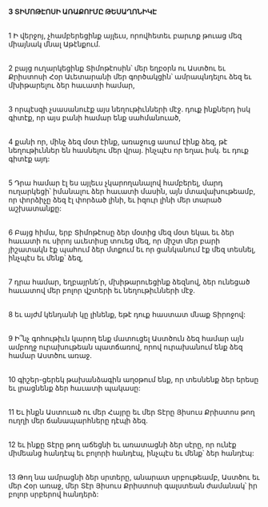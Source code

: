 **3 ՏԻՄՈԹԷՈՍԻ ԱՌԱՔՈՒՄԸ ԹԵՍԱՂՈՆԻԿԷ**

\
1 Ի վերջոյ, չհամբերեցինք այլեւս, որովհետեւ բարւոք թուաց մեզ միայնակ մնալ Աթէնքում.

\
2 բայց ուղարկեցինք Տիմոթէոսին՝ մեր եղբօրն ու Աստծու եւ Քրիստոսի Հօր Աւետարանի մեր գործակցին՝ ամրապնդելու ձեզ եւ մխիթարելու ձեր հաւատի համար,

\
3 որպէսզի չսասանուէք այս նեղութիւնների մէջ. դուք ինքներդ իսկ գիտէք, որ այս բանի համար ենք սահմանուած,

\
4 քանի որ, մինչ ձեզ մօտ էինք, առաջուց ասում էինք ձեզ, թէ նեղութիւններ են հասնելու մեր վրայ. ինչպէս որ եղաւ իսկ. եւ դուք գիտէք այդ:

\
5 Դրա համար էլ ես այլեւս չկարողանալով համբերել, մարդ ուղարկեցի՝ իմանալու ձեր հաւատի մասին, այն մտավախութեամբ, որ փորձիչը ձեզ էլ փորձած լինի, եւ իզուր լինի մեր տարած աշխատանքը:

\
6 Բայց հիմա, երբ Տիմոթէոսը ձեր մօտից մեզ մօտ եկաւ եւ ձեր հաւատի ու սիրոյ աւետիսը տուեց մեզ, որ միշտ մեր բարի յիշատակն էք պահում ձեր մտքում եւ որ ցանկանում էք մեզ տեսնել, ինչպէս եւ մենք՝ ձեզ,

\
7 դրա համար, եղբայրնե՛ր, մխիթարուեցինք ձեզնով, ձեր ունեցած հաւատով մեր բոլոր վշտերի եւ նեղութիւնների մէջ.

\
8 եւ այժմ կենդանի կը լինենք, եթէ դուք հաստատ մնաք Տիրոջով:

\
9 Ի՞նչ գոհութիւն կարող ենք մատուցել Աստծուն ձեզ համար այն ամբողջ ուրախութեան պատճառով, որով ուրախանում ենք ձեզ համար Աստծու առաջ.

\
10 գիշեր-ցերեկ թախանձագին աղօթում ենք, որ տեսնենք ձեր երեսը եւ լրացնենք ձեր հաւատի պակասը:

\
11 Եւ ինքն Աստուած ու մեր Հայրը եւ մեր Տէրը Յիսուս Քրիստոս թող ուղղի մեր ճանապարհները դէպի ձեզ.

\
12 եւ ինքը Տէրը թող աճեցնի եւ առատացնի ձեր սէրը, որ ունէք միմեանց հանդէպ եւ բոլորի հանդէպ, ինչպէս եւ մենք՝ ձեր հանդէպ:

\
13 Թող նա ամրացնի ձեր սրտերը, անարատ սրբութեամբ, Աստծու եւ մեր Հօր առաջ, մեր Տէր Յիսուս Քրիստոսի գալստեան ժամանակ՝ իր բոլոր սրբերով հանդերձ:
